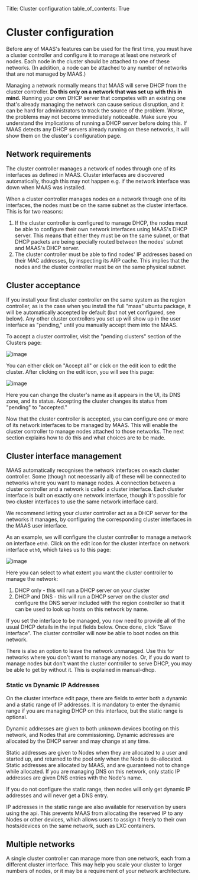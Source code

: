Title: Cluster configuration
table_of_contents: True

# Cluster configuration

Before any of MAAS's features can be used for the first time, you must have a
cluster controller and configure it to manage at least one network of nodes.
Each node in the cluster should be attached to one of these networks. (In
addition, a node can be attached to any number of networks that are not managed
by MAAS.)

Managing a network normally means that MAAS will serve DHCP from the cluster
controller. **Do this only on a network that was set up with this in mind.**
Running your own DHCP server that competes with an existing one that's already
managing the network can cause serious disruption, and it can be hard for
administrators to track the source of the problem. Worse, the problems may not
become immediately noticeable. Make sure you understand the implications of
running a DHCP server before doing this. If MAAS detects any DHCP servers
already running on these networks, it will show them on the cluster's
configuration page.

## Network requirements

The cluster controller manages a network of nodes through one of its interfaces
as defined in MAAS. Cluster interfaces are discovered automatically, though
this may not happen e.g. if the network interface was down when MAAS was
installed.

When a cluster controller manages nodes on a network through one of its
interfaces, the nodes must be on the same subnet as the cluster interface.
This is for two reasons:

1. If the cluster controller is configured to manage DHCP, the nodes must be
    able to configure their own network interfaces using MAAS's DHCP server.
    This means that either they must be on the same subnet, or that DHCP
    packets are being specially routed between the nodes' subnet and MAAS's
    DHCP server.
1.  The cluster controller must be able to find nodes' IP addresses based on
    their MAC addresses, by inspecting its ARP cache. This implies that the
    nodes and the cluster controller must be on the same physical subnet.

## Cluster acceptance

If you install your first cluster controller on the same system as the region
controller, as is the case when you install the full "maas" ubuntu package, it
will be automatically accepted by default (but not yet configured, see below).
Any other cluster controllers you set up will show up in the user interface as
"pending," until you manually accept them into the MAAS.

To accept a cluster controller, visit the "pending clusters" section of the
Clusters page:

![image](../media/1.9_cluster-accept.png)

You can either click on "Accept all" or click on the edit icon to edit the
cluster. After clicking on the edit icon, you will see this page:

![image](../media/1.9_cluster-edit.png)

Here you can change the cluster's name as it appears in the UI, its DNS zone,
and its status. Accepting the cluster changes its status from "pending" to
"accepted."

Now that the cluster controller is accepted, you can configure one or more of
its network interfaces to be managed by MAAS. This will enable the cluster
controller to manage nodes attached to those networks. The next section
explains how to do this and what choices are to be made.

## Cluster interface management

MAAS automatically recognises the network interfaces on each cluster
controller. Some (though not necessarily all) of these will be connected to
networks where you want to manage nodes. A connection between a cluster
controller and a network is called a cluster interface. Each cluster interface
is built on exactly one network interface, though it's possible for two cluster
interfaces to use the same network interface card.

We recommend letting your cluster controller act as a DHCP server for the
networks it manages, by configuring the corresponding cluster interfaces in the
MAAS user interface.

As an example, we will configure the cluster controller to manage a network on
interface `eth0`. Click on the edit icon for the cluster interface on network
interface `eth0`, which takes us to this page:

![image](../media/1.9_cluster-interface-edit.png)

Here you can select to what extent you want the cluster controller to manage
the network:

1.  DHCP only - this will run a DHCP server on your cluster
1.  DHCP and DNS - this will run a DHCP server on the cluster *and* configure
    the DNS server included with the region controller so that it can be used
    to look up hosts on this network by name.

If you set the interface to be managed, you now need to provide all of the
usual DHCP details in the input fields below. Once done, click "Save
interface". The cluster controller will now be able to boot nodes on this
network.

There is also an option to leave the network unmanaged. Use this for networks
where you don't want to manage any nodes. Or, if you do want to manage nodes
but don't want the cluster controller to serve DHCP, you may be able to get by
without it. This is explained in manual-dhcp.

### Static vs Dynamic IP Addresses

On the cluster interface edit page, there are fields to enter both a dynamic
and a static range of IP addresses. It is mandatory to enter the dynamic range
if you are managing DHCP on this interface, but the static range is optional.

Dynamic addresses are given to both unknown devices booting on this network,
and Nodes that are commissioning. Dynamic addresses are allocated by the DHCP
server and may change at any time.

Static addresses are given to Nodes when they are allocated to a user and
started up, and returned to the pool only when the Node is de-allocated.
Static addresses are allocated by MAAS, and are guaranteed not to change while
allocated. If you are managing DNS on this network, only static IP addresses
are given DNS entries with the Node's name.

If you do not configure the static range, then nodes will only get dynamic IP
addresses and will never get a DNS entry.

IP addresses in the static range are also available for reservation by users
using the api. This prevents MAAS from allocating the reserved IP to any Nodes
or other devices, which allows users to assign it freely to their own
hosts/devices on the same network, such as LXC containers.

## Multiple networks

A single cluster controller can manage more than one network, each from a
different cluster interface. This may help you scale your cluster to larger
numbers of nodes, or it may be a requirement of your network architecture.
